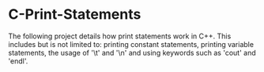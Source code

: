 # C-Print-Statements
The following project details how print statements work in C++. This includes but is not limited to: printing constant statements, printing variable statements, the usage of '\t' and '\n' and using keywords such as 'cout' and 'endl'.
